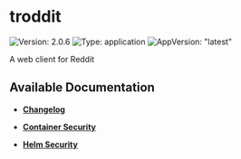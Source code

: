 # troddit

![Version: 2.0.6](https://img.shields.io/badge/Version-2.0.6-informational?style=flat-square) ![Type: application](https://img.shields.io/badge/Type-application-informational?style=flat-square) ![AppVersion: "latest"](https://img.shields.io/badge/AppVersion-"latest"-informational?style=flat-square)

A web client for Reddit

## Available Documentation

- [**Changelog**](CHANGELOG)

- [**Container Security**](container-security)

- [**Helm Security**](helm-security)

